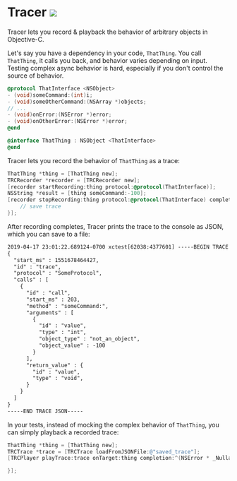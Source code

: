 # Tracer <img src="https://img.shields.io/badge/Experimental-blue.svg">

Tracer lets you record & playback the behavior of arbitrary objects in Objective-C.

Let's say you have a dependency in your code, `ThatThing`. You call `ThatThing`, it calls you back, and behavior varies depending on input. Testing complex async behavior is hard, especially if you don't control the source of behavior.

```objective-c
@protocol ThatInterface <NSObject>
- (void)someCommand:(int)i;
- (void)someOtherCommand:(NSArray *)objects;
// ...
- (void)onError:(NSError *)error;
- (void)onOtherError:(NSError *)error;
@end

@interface ThatThing : NSObject <ThatInterface>
@end
```

Tracer lets you record the behavior of `ThatThing` as a trace:

```objective-c
ThatThing *thing = [ThatThing new];
TRCRecorder *recorder = [TRCRecorder new];
[recorder startRecording:thing protocol:@protocol(ThatInterface)];
NSString *result = [thing someCommand:-100];
[recorder stopRecording:thing protocol:@protocol(ThatInterface) completion:^(TRCTrace *trace, NSError *error) {
    // save trace
}];
```

After recording completes, Tracer prints the trace to the console as JSON, which you can save to a file:

```txt
2019-04-17 23:01:22.689124-0700 xctest[62038:4377601] -----BEGIN TRACE JSON-----
{
  "start_ms" : 1551678464427,
  "id" : "trace",
  "protocol" : "SomeProtocol",
  "calls" : [
    {
      "id" : "call",
      "start_ms" : 203,
      "method" : "someCommand:",
      "arguments" : [
        {
          "id" : "value",
          "type" : "int",
          "object_type" : "not_an_object",
          "object_value" : -100
        }
      ],
      "return_value" : {
        "id" : "value",
        "type" : "void",
      }
    }
  ]
}
-----END TRACE JSON-----
```

In your tests, instead of mocking the complex behavior of `ThatThing`, you can simply playback a recorded trace:

```objective-c
ThatThing *thing = [ThatThing new];
TRCTrace *trace = [TRCTrace loadFromJSONFile:@"saved_trace"];
[TRCPlayer playTrace:trace onTarget:thing completion:^(NSError * _Nullable error) {

}];
```



